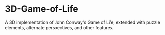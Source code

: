 3D-Game-of-Life
===============

A 3D implementation of John Conway's Game of Life, extended with puzzle elements, alternate perspectives, and other features.
